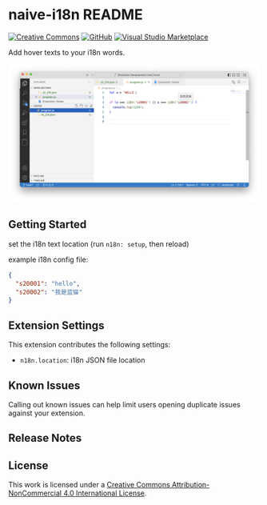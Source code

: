 # naive-i18n README

[![Creative Commons](https://flat.badgen.net/badge/license/CC-BY-NC-4.0/orange)](https://creativecommons.org/licenses/by-nc/4.0/)
[![GitHub](https://flat.badgen.net/github/release/gnosis23/vscode-naive-i18n/)](https://github.com/gnosis23/vscode-naive-i18n/releases)
[![Visual Studio Marketplace](https://vsmarketplacebadge.apphb.com/installs-short/BohaoWang.naive-i18n.svg?style=flat-square)](https://marketplace.visualstudio.com/items?itemName=BohaoWang.naive-i18n)

Add hover texts to your i18n words.

![naive-i18n](./imgs/screenshot1.png)

## Getting Started
set the i18n text location (run `n18n: setup`, then reload)

example i18n config file:
```json
{
  "s20001": "hello",
  "s20002": "我是蓝猫"
}
```

## Extension Settings

This extension contributes the following settings:

* `n18n.location`: i18n JSON file location

## Known Issues

Calling out known issues can help limit users opening duplicate issues against your extension.

## Release Notes

## License

This work is licensed under a [Creative Commons Attribution-NonCommercial 4.0 International License](https://creativecommons.org/licenses/by-nc/4.0/).
